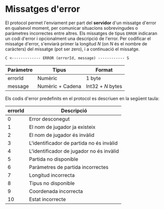 # Missatges d'error

El protocol permet l'enviament per part del __servidor__ d'un missatge d'error en qualsevol moment, per comunicar situacions sobrevingudes o paràmetres incorrectes entre altres. Els missatges de tipus `ERROR` indicaran un codi d'error i opcionalment una descripció de l'error. Per codificar el missatge d'error, s'enviarà primer la longitud $N$ (on $N$ és el nombre de caràcters) del missatge (pot ser zero), i a continuació el missatge.

`C <------------- ERROR (errorId, message) ------------ S`

| **Paràmetre**  |    **Tipus**     |  **Format**       |
|----------------|------------------|-------------------|
|    errorId     | Numèric          | 1 byte            |
|    message     | Numèric + Cadena | Int32 + $N$ bytes |

Els codis d'error predefinits en el protocol es descriuen en la següent taula:

| **errorId** |  **Descripció**                          |
|-------------|------------------------------------------|
|   0         | Error desconegut                         |  
|   1         | El nom de jugador ja existeix            |  
|   2         | El nom de jugador és invàlid             |  
|   3         | L'identificador de partida no és invàlid |  
|   4         | L'identificador de jugador no és invàlid |  
|   5         | Partida no disponible                    |  
|   6         | Paràmetres de partida incorrectes        |  
|   7         | Longitud incorrecta                      |  
|   8         | Tipus no disponible                      |  
|   9         | Coordenada incorrecta                    |  
|   10        | Estat incorrecte                         |  

